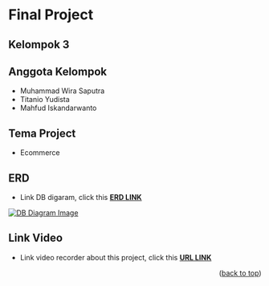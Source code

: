<!-- Improved compatibility of back to top link: See: https://github.com/othneildrew/Best-README-Template/pull/73 -->
<a name="readme-top"></a>


# Final Project

## Kelompok 3

## Anggota Kelompok

- Muhammad Wira Saputra
- Titanio Yudista
- Mahfud Iskandarwanto

## Tema Project

- Ecommerce

## ERD

- Link DB digaram, click this **[ERD LINK](https://dbdiagram.io/d/ecommerce-laravel-65f047beb1f3d4062cb868d9)**

[![DB Diagram Image][erd-image]][erd-image]

## Link Video

- Link video recorder about this project, click this **[URL LINK](https://drive.google.com/file/d/1Z0h8GQkAxxsmINK_ANx6OMHBGDGvE2Z4/view?usp=sharing)**

<p align="right">(<a href="#readme-top">back to top</a>)</p>

<!-- MARKDOWN LINKS & IMAGES -->
<!-- https://www.markdownguide.org/basic-syntax/#reference-style-links -->

[erd-image]: https://ik.imagekit.io/ckb21lc9cd/Images/Ecommerce%20Laravel%20Project/ecommerce%20laravel_PuvnxkD0p.png?updatedAt=1710669479160
